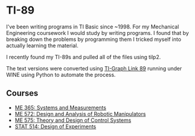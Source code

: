 # TI-89

I've been writing programs in TI Basic since ~1998. For my Mechanical Engineering coursework I would study by writing programs. I found that by breaking down the problems by programming them I tricked myself into actually learning the material.

I recently found my TI-89s and pulled all of the files using tilp2.

The text versions were converted using [TI-Graph Link 89](https://education.ti.com/en/us/software/details/en/A2E9B3DFCB44490DBD5449E05721767D/ti-graph-link-for-windows) running under WINE using Python to automate the process.

## Courses

- [ME 365: Systems and Measurements](pdfs/me365.pdf)
- [ME 572:  Design and Analysis of Robotic Manipulators](pdfs/me572.pdf)
- [ME 575: Theory and Design of Control Systems](pdfs/me575.pdf)
- [STAT 514: Design of Experiments](http://www.stat.purdue.edu/~kuczek/stat514/)
